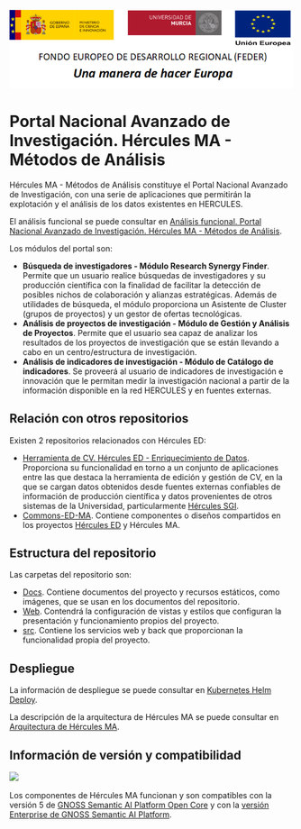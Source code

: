 ![](./Docs/media/CabeceraDocumentosMD.png)

# Portal Nacional Avanzado de Investigación. Hércules MA - Métodos de Análisis

Hércules MA - Métodos de Análisis constituye el Portal Nacional Avanzado de Investigación, con una serie de aplicaciones que permitirán la explotación y el análisis de los datos existentes en HERCULES.

El análisis funcional se puede consultar en [Análisis funcional. Portal Nacional Avanzado de Investigación. Hércules MA - Métodos de Análisis](https://confluence.um.es/confluence/pages/viewpage.action?pageId=397534292).

Los módulos del portal son:

- **Búsqueda de investigadores - Módulo Research Synergy Finder**. Permite que un usuario realice búsquedas de investigadores y su producción científica con la finalidad de facilitar la detección de posibles nichos de colaboración y alianzas estratégicas. Además de utilidades de búsqueda, el módulo proporciona un Asistente de Cluster (grupos de proyectos) y un gestor de ofertas tecnológicas.
- **Análisis de proyectos de investigación - Módulo de Gestión y Análisis de Proyectos**. Permite que el usuario sea capaz de analizar los resultados de los proyectos de investigación que se están llevando a cabo en un centro/estructura de investigación. 
- **Análisis de indicadores de investigación - Módulo de Catálogo de indicadores**. Se proveerá al usuario de indicadores de investigación e innovación que le permitan medir la investigación nacional a partir de la información disponible en la red HERCULES y en fuentes externas.

## Relación con otros repositorios

Existen 2 repositorios relacionados con Hércules ED:

- [Herramienta de CV. Hércules ED - Enriquecimiento de Datos](https://github.com/HerculesCRUE/HerculesED). Proporciona su funcionalidad en torno a un conjunto de aplicaciones entre las que destaca la herramienta de edición y gestión de CV, en la que se cargan datos obtenidos desde fuentes externas confiables de información de producción científica y datos provenientes de otros sistemas de la Universidad, particularmente [Hércules SGI](https://github.com/HerculesCRUE/SGI).
- [Commons-ED-MA](https://github.com/HerculesCRUE/Commons-ED-MA). Contiene componentes o diseños compartidos en los proyectos [Hércules ED]((https://github.com/HerculesCRUE/HerculesED)) y Hércules MA.

## Estructura del repositorio

Las carpetas del repositorio son:

- [Docs](./Docs). Contiene documentos del proyecto y recursos estáticos, como imágenes, que se usan en los documentos del repositorio.
- [Web](./Web). Contendrá la configuración de vistas y estilos que configuran la presentación y funcionamiento propios del proyecto.
- [src](/.src). Contiene los servicios web y back que proporcionan la funcionalidad propia del proyecto.

## Despliegue

La información de despliegue se puede consultar en [Kubernetes Helm Deploy](./Docs/kubernetes-helm-deploy.md).

La descripción de la arquitectura de Hércules MA se puede consultar en [Arquitectura de Hércules MA](https://confluence.um.es/confluence/pages/viewpage.action?pageId=421167229).

## Información de versión y compatibilidad

![](https://content.gnoss.ws/imagenes/proyectos/personalizacion/7e72bf14-28b9-4beb-82f8-e32a3b49d9d3/cms/logognossazulprincipal.png)

Los componentes de Hércules MA funcionan y son compatibles con la versión 5 de [GNOSS Semantic AI Platform Open Core](https://github.com/equipognoss/Gnoss.SemanticAIPlatform.OpenCORE) y con la [versión Enterprise de GNOSS Semantic AI Platform](https://www.gnoss.com/contacto).
